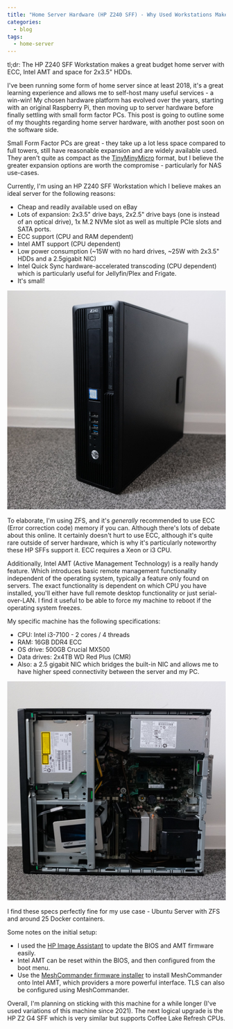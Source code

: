 ```yaml
---
title: "Home Server Hardware (HP Z240 SFF) - Why Used Workstations Make Great Home Servers"
categories:
  - blog 
tags:
  - home-server
---
```


tl;dr: The HP Z240 SFF Workstation makes a great budget home server with ECC, Intel AMT and space for 2x3.5" HDDs.

I've been running some form of home server since at least 2018, it's a great learning experience and allows me to self-host many useful services - a win-win! My chosen hardware platform has evolved over the years, starting with an original Raspberry Pi, then moving up to server hardware before finally settling with small form factor PCs. This post is going to outline some of my thoughts regarding home server hardware, with another post soon on the software side.

Small Form Factor PCs are great - they take up a lot less space compared to full towers, still have reasonable expansion and are widely available used. They aren't quite as compact as the [TinyMinyMicro](https://www.servethehome.com/introducing-project-tinyminimicro-home-lab-revolution/) format, but I believe the greater expansion options are worth the compromise - particularly for NAS use-cases.

Currently, I'm using an HP Z240 SFF Workstation which I believe makes an ideal server for the following reasons:

- Cheap and readily available used on eBay
- Lots of expansion: 2x3.5" drive bays, 2x2.5" drive bays (one is instead of an optical drive), 1x M.2 NVMe slot as well as multiple PCIe slots and SATA ports.
- ECC support (CPU and RAM dependent)
- Intel AMT support (CPU dependent)
- Low power consumption (~15W with no hard drives, ~25W with 2x3.5" HDDs and a 2.5gigabit NIC)
- Intel Quick Sync hardware-accelerated transcoding (CPU dependent) which is particularly useful for Jellyfin/Plex and Frigate.
- It's small!

![Exterior of the HP Z240 SFF](/assets/images/2025-02-27-home-server-hardware/exterior.jpg)

To elaborate, I'm using ZFS, and it's *generally* recommended to use ECC (Error correction code) memory if you can. Although there's lots of debate about this online. It certainly doesn't hurt to use ECC, although it's quite rare outside of server hardware, which is why it's particularly noteworthy these HP SFFs support it. ECC requires a Xeon or i3 CPU.

Additionally, Intel AMT (Active Management Technology) is a really handy feature. Which introduces basic remote management functionality independent of the operating system, typically a feature only found on servers. The exact functionality is dependent on which CPU you have installed, you'll either have full remote desktop functionality or just serial-over-LAN. I find it useful to be able to force my machine to reboot if the operating system freezes.

My specific machine has the following specifications:

- CPU: Intel i3-7100 - 2 cores / 4 threads
- RAM: 16GB DDR4 ECC
- OS drive: 500GB Crucial MX500
- Data drives: 2x4TB WD Red Plus (CMR)
- Also: a 2.5 gigabit NIC which bridges the built-in NIC and allows me to have higher speed connectivity between the server and my PC.

![Interior of the HP Z240 SFF](/assets/images/2025-02-27-home-server-hardware/interior.jpg)

I find these specs perfectly fine for my use case - Ubuntu Server with ZFS and around 25 Docker containers.

Some notes on the initial setup:

- I used the [HP Image Assistant](https://ftp.ext.hp.com/pub/caps-softpaq/cmit/HPIA.html) to update the BIOS and AMT firmware easily.
- Intel AMT can be reset within the BIOS, and then configured from the boot menu.
- Use the [MeshCommander firmware installer](https://www.meshcommander.com/meshcommander/firmware) to install MeshCommander onto Intel AMT, which providers a more powerful interface. TLS can also be configured using MeshCommander.

Overall, I'm planning on sticking with this machine for a while longer (I've used variations of this machine since 2021). The next logical upgrade is the HP Z2 G4 SFF which is very similar but supports Coffee Lake Refresh CPUs.
